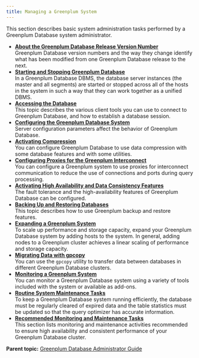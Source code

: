 ```yaml
---
title: Managing a Greenplum System 
---
```


This section describes basic system administration tasks performed by a Greenplum Database system administrator.

-   **[About the Greenplum Database Release Version Number](../managing/versioning.html)**  
Greenplum Database version numbers and the way they change identify what has been modified from one Greenplum Database release to the next.
-   **[Starting and Stopping Greenplum Database](../managing/startstop.html)**  
In a Greenplum Database DBMS, the database server instances \(the master and all segments\) are started or stopped across all of the hosts in the system in such a way that they can work together as a unified DBMS.
-   **[Accessing the Database](../access_db/topics/g-accessing-the-database.html)**  
This topic describes the various client tools you can use to connect to Greenplum Database, and how to establish a database session.
-   **[Configuring the Greenplum Database System](../topics/g-configuring-the-greenplum-system.html)**  
Server configuration parameters affect the behavior of Greenplum Database.
-   **[Activating Compression](../managing/compression.html)**  
You can configure Greenplum Database to use data compression with some database features and with some utilities.
-   **[Configuring Proxies for the Greenplum Interconnect](../managing/proxy-ic.html)**  
You can configure a Greenplum system to use proxies for interconnect communication to reduce the use of connections and ports during query processing.
-   **[Activating High Availability and Data Consistency Features](../highavail/topics/g-enabling-high-availability-features.html)**  
The fault tolerance and the high-availability features of Greenplum Database can be configured.
-   **[Backing Up and Restoring Databases](../managing/backup-main.html)**  
This topic describes how to use Greenplum backup and restore features.
-   **[Expanding a Greenplum System](../expand/expand-main.html)**  
To scale up performance and storage capacity, expand your Greenplum Database system by adding hosts to the system. In general, adding nodes to a Greenplum cluster achieves a linear scaling of performance and storage capacity.
-   **[Migrating Data with gpcopy](../managing/gpcopy-migrate.html)**  
You can use the `gpcopy` utility to transfer data between databases in different Greenplum Database clusters.
-   **[Monitoring a Greenplum System](../managing/monitor.html)**  
You can monitor a Greenplum Database system using a variety of tools included with the system or available as add-ons.
-   **[Routine System Maintenance Tasks](../managing/maintain.html)**  
To keep a Greenplum Database system running efficiently, the database must be regularly cleared of expired data and the table statistics must be updated so that the query optimizer has accurate information.
-   **[Recommended Monitoring and Maintenance Tasks](../monitoring/monitoring.html)**  
This section lists monitoring and maintenance activities recommended to ensure high availability and consistent performance of your Greenplum Database cluster.

**Parent topic:** [Greenplum Database Administrator Guide](../admin_guide.html)

